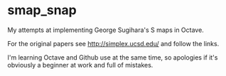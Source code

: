 smap_snap
=========

My attempts at implementing George Sugihara's S maps in Octave. 

For the original papers see http://simplex.ucsd.edu/ and follow the links.

I'm learning Octave and Github use at the same time, so apologies if it's obviously a beginner at work and full of mistakes.



